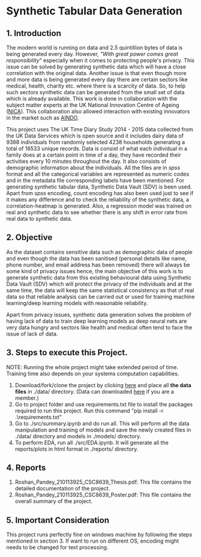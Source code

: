 # Synthetic Tabular Data Generation

## 1. Introduction
The modern world is running on data and 2.5 quintillion bytes of data is being generated every day. However, *"With great power comes great responsibility"* especially when it comes to protecting people's privacy. This issue can be solved by generating synthetic data which will have a close correlation with the original data. Another issue is that even though more and more data is being generated every day there are certain sectors like medical, health, charity etc. where there is a scarcity of data. So, to help such sectors synthetic data can be generated from the small set of data which is already available. This work is done in collaboration with the subject matter experts at the UK National Innovation Centre of Ageing ([NICA](https://uknica.co.uk/)). This collaboration also allowed interaction with existing innovators in the market such as [AINDO](https://www.aindo.com/).

This project uses The UK Time Diary Study 2014 - 2015 data collected from the UK Data Services which is open source and it includes dairy data of 9388 individuals from randomly selected 4238 households generating a total of 16533 unique records. Data is consist of what each individual in a family does at a certain point in time of a day, they have recorded their activities every 10 minutes throughout the day. It also consists of demographic information about the individuals. All the files are in $spss$ format and all the categorical variables are represented as numeric codes and in the metadata file corresponding labels have been mentioned. 
For generating synthetic tabular data,  Synthetic Data Vault (SDV) is been used. Apart from $spss$ encoding, count encoding has also been used just to see if it makes any difference and to check the reliability of the synthetic data, a correlation-heatmap is generated. Also, a regression model was trained on real and synthetic data to see whether there is any shift in error rate from real data to synthetic data.

## 2. Objective

As the dataset contains sensitive data such as demographic data of people and even though the data has been sanitised (personal details like name, phone number, and email address has been removed) there will always be some kind of privacy issues hence, the main objective of this work is to generate synthetic data from this existing behavioural data using Synthetic Data Vault (SDV) which will protect the privacy of the individuals and at the same time, the data will keep the same statistical consistency as that of real data so that reliable analysis can be carried out or used for training machine learning/deep learning models with reasonable reliability. 

Apart from privacy issues, synthetic data generation solves the problem of having lack of data to train deep learning models as deep neural nets are very data hungry and sectors like health and medical often tend to face the issue of lack of data.

## 3. Steps to execute this Project.
NOTE: Running the whole project might take extended period of time. Training time also depends on your systems computation capabilities.
1. Download/fork/clone the project by clicking [here](https://github.com/roshan-pandey/synthetic-data-gen) and place all **the data files** in ./data/ directory. (Data can downloaded [here](https://ukdataservice.ac.uk/) if you are a member.)
2. Go to project folder and use requirements.txt file to install the packages required to run this project. Run this command "pip install -r .\requirements.txt"
3. Go to ./src/summary.ipynb and do run all. This will perform all the data manipulation and training of models and save the newly created files in ./data/ directory and models in ./models/ directory.
4. To perform EDA, run all ./src/EDA.ipynb. It will generate all the reports/plots in html format in ./reports/ directory.


## 4. Reports

1. Roshan_Pandey_210113925_CSC8639_Thesis.pdf: This file contains the detailed documentation of the project.
2. Roshan_Pandey_210113925_CSC8639_Poster.pdf: This file contains the overall summary of the project.

## 5. Important Consideration
This project runs perfectly fine on windows machine by following the steps mentioned in section 3. If want to run on different OS, encoding might needs to be changed for text processing.

